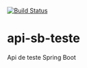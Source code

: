 [![Build Status](https://www.travis-ci.org/zed-rafael/api.svg?branch=main)](https://www.travis-ci.org/zed-rafael/api)
# api-sb-teste
Api de teste Spring Boot
